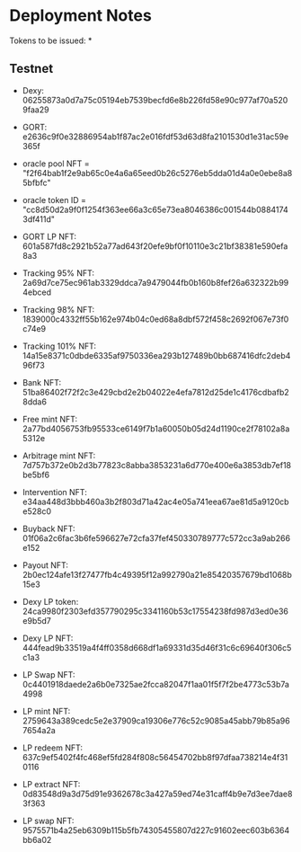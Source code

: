 # Deployment Notes

Tokens to be issued: 
* 

## Testnet

* Dexy: 06255873a0d7a75c05194eb7539becfd6e8b226fd58e90c977af70a5209faa29

* GORT: e2636c9f0e32886954ab1f87ac2e016fdf53d63d8fa2101530d1e31ac59e365f
* oracle pool NFT = "f2f64bab1f2e9ab65c0e4a6a65eed0b26c5276eb5dda01d4a0e0ebe8a85bfbfc"
* oracle token ID = "cc8d50d2a9f0f1254f363ee66a3c65e73ea8046386c001544b08841743df411d"

* GORT LP NFT: 601a587fd8c2921b52a77ad643f20efe9bf0f10110e3c21bf38381e590efa8a3
* Tracking 95% NFT: 2a69d7ce75ec961ab3329ddca7a9479044fb0b160b8fef26a632322b994ebced
* Tracking 98% NFT: 1839000c4332ff55b162e974b04c0ed68a8dbf572f458c2692f067e73f0c74e9
* Tracking 101% NFT: 14a15e8371c0dbde6335af9750336ea293b127489b0bb687416dfc2deb496f73

* Bank NFT: 51ba86402f72f2c3e429cbd2e2b04022e4efa7812d25de1c4176cdbafb28dda6
* Free mint NFT: 2a77bd4056753fb95533ce6149f7b1a60050b05d24d1190ce2f78102a8a5312e
* Arbitrage mint NFT: 7d757b372e0b2d3b77823c8abba3853231a6d770e400e6a3853db7ef18be5bf6
* Intervention NFT: e34aa448d3bbb460a3b2f803d71a42ac4e05a741eea67ae81d5a9120cbe528c0
* Buyback NFT: 01f06a2c6fac3b6fe596627e72cfa37fef450330789777c572cc3a9ab266e152
* Payout NFT: 2b0ec124afe13f27477fb4c49395f12a992790a21e85420357679bd1068b15e3

* Dexy LP token: 24ca9980f2303efd357790295c3341160b53c17554238fd987d3ed0e36e9b5d7
* Dexy LP NFT: 444fead9b33519a4f4ff0358d668df1a69331d35d46f31c6c69640f306c5c1a3
* LP Swap NFT: 0c4401918daede2a6b0e7325ae2fcca82047f1aa01f5f7f2be4773c53b7a4998
* LP mint NFT: 2759643a389cedc5e2e37909ca19306e776c52c9085a45abb79b85a967654a2a
* LP redeem NFT: 637c9ef5402f4fc468ef5fd284f808c56454702bb8f97dfaa738214e4f310116
* LP extract NFT: 0d83548d9a3d75d91e9362678c3a427a59ed74e31caff4b9e7d3ee7dae83f363
* LP swap NFT: 9575571b4a25eb6309b115b5fb74305455807d227c91602eec603b6364bb6a02


